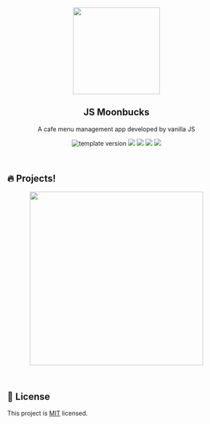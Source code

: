 <br/>
<p align="middle">
  <img width="200px;" src="./src/images/moonbucks.png"/>
</p>
<h2 align="middle">JS Moonbucks</h2>
<p align="middle">A cafe menu management app developed by vanilla JS</p>
<p align="middle">
  <img src="https://img.shields.io/badge/version-1.0.0-blue?style=flat-square" alt="template version"/>
  <img src="https://img.shields.io/badge/language-html-red.svg?style=flat-square"/>
  <img src="https://img.shields.io/badge/language-css-blue.svg?style=flat-square"/>
  <img src="https://img.shields.io/badge/language-js-yellow.svg?style=flat-square"/>
  <a href="https://github.com/blackcoffee-study/js-lv1-book-manual/blob/main/LICENSE" target="_blank">
    <img src="https://img.shields.io/github/license/blackcoffee-study/moonbucks-menu.svg?style=flat-square&label=license&color=08CE5D"/>
  </a>
</p>

<br/>

## 🔥 Projects!

<p align="middle">
  <img width="400" src="./src/images/moonbucks-main.png">
</p>

<br/>

## 📝 License

This project is [MIT](https://github.com/blackcoffee-study/moonbucks-menu/blob/main/LICENSE) licensed.
